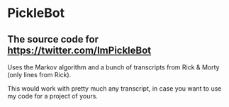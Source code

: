 # PickleBot
## The source code for https://twitter.com/ImPickleBot


Uses the Markov algorithm and a bunch of transcripts from Rick & Morty (only lines from Rick). 

This would work with pretty much any transcript, in case you want to use my code for a project of yours.

